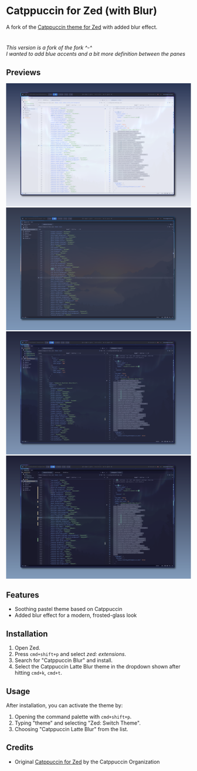 # Catppuccin for Zed (with Blur)

A fork of the [Catppuccin theme for Zed](https://github.com/catppuccin/zed) with added blur effect.

#
*This version is a fork of the fork ^-^*  
*I wanted to add blue accents and a bit more definition between the panes*

## Previews

![Latte Preview](https://raw.githubusercontent.com/taciturnaxolotl/catppuccin-blur/master/assets/preview-latte.png)
![Frappe Preview](https://raw.githubusercontent.com/taciturnaxolotl/catppuccin-blur/master/assets/preview-frappe.png)
![Macchiato Preview](https://raw.githubusercontent.com/taciturnaxolotl/catppuccin-blur/master/assets/preview-macchiato.png)
![Mocha Preview](https://raw.githubusercontent.com/taciturnaxolotl/catppuccin-blur/master/assets/preview-mocha.png)

## Features

- Soothing pastel theme based on Catppuccin
- Added blur effect for a modern, frosted-glass look

## Installation

1. Open Zed.
2. Press `cmd+shift+p` and select _zed: extensions_.
3. Search for "Catppuccin Blur" and install.
4. Select the Catppuccin Latte Blur theme in the dropdown shown after hitting `cmd+k`, `cmd+t`.

## Usage

After installation, you can activate the theme by:

1. Opening the command palette with `cmd+shift+p`.
2. Typing "theme" and selecting "Zed: Switch Theme".
3. Choosing "Catppuccin Latte Blur" from the list.

## Credits

- Original [Catppuccin for Zed](https://github.com/catppuccin/zed) by the Catppuccin Organization
